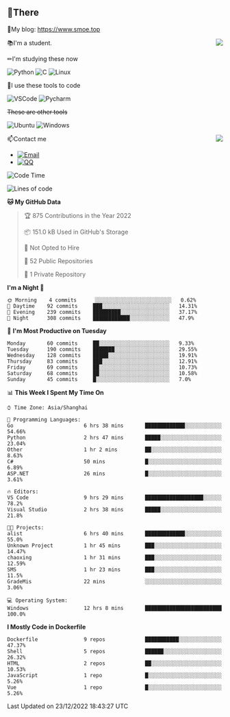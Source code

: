 
## 👏There

📰My blog: https://www.smoe.top

<img align="right" src="https://github-readme-stats.vercel.app/api/top-langs/?username=AkashiCoin"/>


📚I'm a student.

✏I'm studying these now

![Python](https://img.shields.io/badge/-Python-blue?style=flat-square&logo=Python&logoColor=fff)
![C](https://img.shields.io/badge/-C-585858?style=flat-square&logo=C&logoColor=fff)
![Linux](https://img.shields.io/badge/-Linux-black?style=flat-square&logo=Linux&logoColor=fff)

🔨I use these tools to code

![VSCode](https://img.shields.io/badge/-VSCode-blue?style=flat-square&logo=visualstudiocode&logoColor=fff)
![Pycharm](https://img.shields.io/badge/-Pycharm-green?style=flat-square&logo=pycharm&logoColor=fff)

 ~~These are other tools~~

![Ubuntu](https://img.shields.io/badge/-Ubuntu-orange?style=flat-square&logo=Ubuntu&logoColor=fff)
![Windows](https://img.shields.io/badge/-Windows-blue?style=flat-square&logo=Windows&logoColor=fff)

<img align="right" src="https://github-readme-stats.vercel.app/api?username=AkashiCoin" />


📫Contact me

* [![Email](https://img.shields.io/badge/Email-l1040186796@gmail.com-1?style=social&logoColor=fff)](mailto:l1040186796@gmail.com)
* [![QQ](https://img.shields.io/badge/QQ-1040186796-1?style=social&logoColor=fff)](tencent://AddContact/?fromId=45&fromSubId=1&subcmd=all&uin=1040186796&website=www.oicqzone.com)

<!--START_SECTION:waka-->
![Code Time](http://img.shields.io/badge/Code%20Time-361%20hrs%2025%20mins-blue)

![Lines of code](https://img.shields.io/badge/From%20Hello%20World%20I%27ve%20Written-5%20Thousand%20lines%20of%20code-blue)

**🐱 My GitHub Data** 

> 🏆 875 Contributions in the Year 2022
 > 
> 📦 151.0 kB Used in GitHub's Storage 
 > 
> 🚫 Not Opted to Hire
 > 
> 📜 52 Public Repositories 
 > 
> 🔑 1 Private Repository 
 > 
**I'm a Night 🦉** 

```text
🌞 Morning    4 commits      ░░░░░░░░░░░░░░░░░░░░░░░░░   0.62% 
🌆 Daytime    92 commits     ███░░░░░░░░░░░░░░░░░░░░░░   14.31% 
🌃 Evening    239 commits    █████████░░░░░░░░░░░░░░░░   37.17% 
🌙 Night      308 commits    ████████████░░░░░░░░░░░░░   47.9%

```
📅 **I'm Most Productive on Tuesday** 

```text
Monday       60 commits     ██░░░░░░░░░░░░░░░░░░░░░░░   9.33% 
Tuesday      190 commits    ███████░░░░░░░░░░░░░░░░░░   29.55% 
Wednesday    128 commits    █████░░░░░░░░░░░░░░░░░░░░   19.91% 
Thursday     83 commits     ███░░░░░░░░░░░░░░░░░░░░░░   12.91% 
Friday       69 commits     ██░░░░░░░░░░░░░░░░░░░░░░░   10.73% 
Saturday     68 commits     ██░░░░░░░░░░░░░░░░░░░░░░░   10.58% 
Sunday       45 commits     █░░░░░░░░░░░░░░░░░░░░░░░░   7.0%

```


📊 **This Week I Spent My Time On** 

```text
⌚︎ Time Zone: Asia/Shanghai

💬 Programming Languages: 
Go                       6 hrs 38 mins       █████████████░░░░░░░░░░░░   54.66% 
Python                   2 hrs 47 mins       █████░░░░░░░░░░░░░░░░░░░░   23.04% 
Other                    1 hr 2 mins         ██░░░░░░░░░░░░░░░░░░░░░░░   8.63% 
C#                       50 mins             █░░░░░░░░░░░░░░░░░░░░░░░░   6.89% 
ASP.NET                  26 mins             █░░░░░░░░░░░░░░░░░░░░░░░░   3.61%

🔥 Editors: 
VS Code                  9 hrs 29 mins       ███████████████████░░░░░░   78.2% 
Visual Studio            2 hrs 38 mins       █████░░░░░░░░░░░░░░░░░░░░   21.8%

🐱‍💻 Projects: 
alist                    6 hrs 40 mins       █████████████░░░░░░░░░░░░   55.0% 
Unknown Project          1 hr 45 mins        ███░░░░░░░░░░░░░░░░░░░░░░   14.47% 
chaoxing                 1 hr 31 mins        ███░░░░░░░░░░░░░░░░░░░░░░   12.59% 
SMS                      1 hr 23 mins        ███░░░░░░░░░░░░░░░░░░░░░░   11.5% 
GradeMis                 22 mins             ░░░░░░░░░░░░░░░░░░░░░░░░░   3.06%

💻 Operating System: 
Windows                  12 hrs 8 mins       █████████████████████████   100.0%

```

**I Mostly Code in Dockerfile** 

```text
Dockerfile               9 repos             ███████████░░░░░░░░░░░░░░   47.37% 
Shell                    5 repos             ██████░░░░░░░░░░░░░░░░░░░   26.32% 
HTML                     2 repos             ██░░░░░░░░░░░░░░░░░░░░░░░   10.53% 
JavaScript               1 repo              █░░░░░░░░░░░░░░░░░░░░░░░░   5.26% 
Vue                      1 repo              █░░░░░░░░░░░░░░░░░░░░░░░░   5.26%

```



 Last Updated on 23/12/2022 18:43:27 UTC
<!--END_SECTION:waka-->
